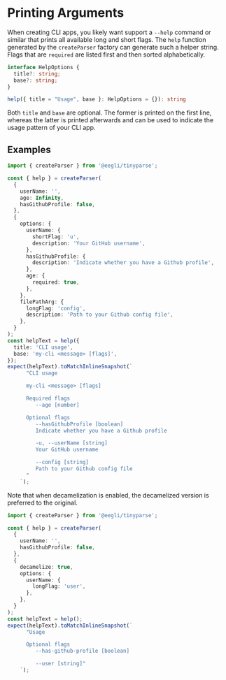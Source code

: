 # Printing Arguments

When creating CLI apps, you likely want support a `--help` command or similar that prints all available long and short flags. The `help` function generated by the `createParser` factory can generate such a helper string. Flags that are `required` are listed first and then sorted alphabetically.

```ts
interface HelpOptions {
  title?: string;
  base?: string;
}

help({ title = "Usage", base }: HelpOptions = {}): string
```

Both `title` and `base` are optional. The former is printed on the first line, whereas the latter is printed afterwards and can be used to indicate the usage pattern of your CLI app.

## Examples

<!-- doctest: printing args, without decamelization -->

```ts
import { createParser } from '@eegli/tinyparse';

const { help } = createParser(
  {
    userName: '',
    age: Infinity,
    hasGithubProfile: false,
  },
  {
    options: {
      userName: {
        shortFlag: 'u',
        description: 'Your GitHub username',
      },
      hasGithubProfile: {
        description: 'Indicate whether you have a Github profile',
      },
      age: {
        required: true,
      },
    },
    filePathArg: {
      longFlag: 'config',
      description: 'Path to your Github config file',
    },
  }
);
const helpText = help({
  title: 'CLI usage',
  base: 'my-cli <message> [flags]',
});
expect(helpText).toMatchInlineSnapshot(`
      "CLI usage

      my-cli <message> [flags]

      Required flags
         --age [number]

      Optional flags
         --hasGithubProfile [boolean]
         Indicate whether you have a Github profile

         -u, --userName [string]
         Your GitHub username

         --config [string]
         Path to your Github config file
      "
    `);
```

<!-- doctest: printing args, with decamelization -->

Note that when decamelization is enabled, the decamelized version is preferred to the original.

```ts
import { createParser } from '@eegli/tinyparse';

const { help } = createParser(
  {
    userName: '',
    hasGithubProfile: false,
  },
  {
    decamelize: true,
    options: {
      userName: {
        longFlag: 'user',
      },
    },
  }
);
const helpText = help();
expect(helpText).toMatchInlineSnapshot(`
      "Usage

      Optional flags
         --has-github-profile [boolean]

         --user [string]"
    `);
```
